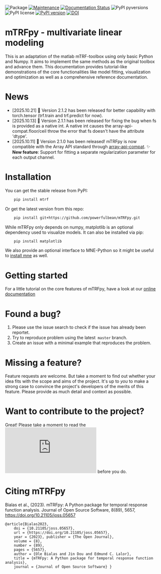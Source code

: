 ![Package](https://github.com/powerfulbean/mTRFpy/workflows/Python%20package/badge.svg)
[![Maintenance](https://img.shields.io/badge/Maintained%3F-yes-brightgreen.svg)](https://github.com/powefulbean/mTRFpy/graphs/commit-activity)
[![Documentation Status](https://readthedocs.org/projects/mtrfpy/badge/?version=latest)](https://mtrfpy.readthedocs.io/en/latest/?badge=latest)
![PyPI pyversions](https://img.shields.io/badge/python-%3E%3D3.9-blue)
![PyPI license](https://img.shields.io/badge/license-MIT-brightgreen)
[![PyPI version](https://badge.fury.io/py/mtrf.svg)](https://badge.fury.io/py/mtrf)
[![DOI](https://joss.theoj.org/papers/10.21105/joss.05657/status.svg)](https://doi.org/10.21105/joss.05657)
# mTRFpy - multivariate linear modeling

This is an adaptation of the matlab mTRF-toolbox using only basic Python and Numpy.
It aims to implement the same methods as the original toolbox and advance them.
This documentation provides tutorial-like demonstrations of the core functionalities like model fitting, visualization and optimization as well as a comprehensive reference documentation.

# News
- [2025.10.21] 🔧 Version 2.1.2 has been released for better capability with torch.tensor (trf.train and trf.predict for now).
- [2025.10.13] 🔧 Version 2.1.1 has been released for fixing the bug when fs is provided as a native int. A native int causes the array-api-compat.floor/ceil throw the error that fs doesn't have the attribute 'dtype'.
- [2025.10.11] 🚀 Version 2.1.0 has been released! mTRFpy is now compatible with the Array API standard through [array-api-compat](https://github.com/data-apis/array-api-compat). ✨ **New feature**: Support for fitting a separate regularization parameter for each output channel.

# Installation

You can get the stable release from PyPI:
```sh
    pip install mtrf 
```
    
Or get the latest version from this repo:
```sh
    pip install git+https://github.com/powerfulbean/mTRFpy.git
```

While mTRFpy only depends on numpy, matplotlib is an optional dependency used to
visualize models. It can also be installed via pip:

```sh
    pip install matplotlib
```

We also provide an optional interface to MNE-Python so it might be useful to [install mne](https://mne.tools/stable/install/manual_install.html) as well.

# Getting started

For a little tutorial on the core features of mTRFpy, have a look at our [online documentation](https://mtrfpy.readthedocs.io)
# Found a bug?

1. Please use the issue search to check if the issue has already been reportet.
2. Try to reproduce problem using the latest` master` branch.
3. Create an issue with a minimal example that reproduces the problem.

# Missing a feature?

Feature requests are welcome. But take a moment to find out whether your idea
fits with the scope and aims of the project. It's up to *you* to make a strong
case to convince the project's developers of the merits of this feature. Please
provide as much detail and context as possible.

# Want to contribute to the project?

Great! Please take a moment to read the ![contribution guidelines](https://github.com/powerfulbean/mTRFpy/blob/master/CONTRIBUTING.md) before you do.

# Citing mTRFpy
Bialas et al., (2023). mTRFpy: A Python package for temporal response function analysis. Journal of Open Source Software, 8(89), 5657, https://doi.org/10.21105/joss.05657
```
@article{Bialas2023,
    doi = {10.21105/joss.05657},
    url = {https://doi.org/10.21105/joss.05657},
    year = {2023}, publisher = {The Open Journal},
    volume = {8},
    number = {89},
    pages = {5657},
    author = {Ole Bialas and Jin Dou and Edmund C. Lalor},
    title = {mTRFpy: A Python package for temporal response function analysis},
    journal = {Journal of Open Source Software} } 
```



